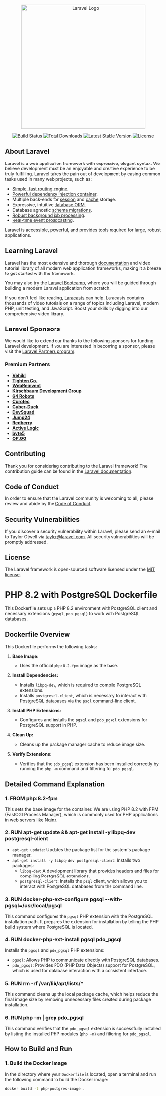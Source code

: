 <p align="center"><a href="https://laravel.com" target="_blank"><img src="https://raw.githubusercontent.com/laravel/art/master/logo-lockup/5%20SVG/2%20CMYK/1%20Full%20Color/laravel-logolockup-cmyk-red.svg" width="400" alt="Laravel Logo"></a></p>

<p align="center">
<a href="https://github.com/laravel/framework/actions"><img src="https://github.com/laravel/framework/workflows/tests/badge.svg" alt="Build Status"></a>
<a href="https://packagist.org/packages/laravel/framework"><img src="https://img.shields.io/packagist/dt/laravel/framework" alt="Total Downloads"></a>
<a href="https://packagist.org/packages/laravel/framework"><img src="https://img.shields.io/packagist/v/laravel/framework" alt="Latest Stable Version"></a>
<a href="https://packagist.org/packages/laravel/framework"><img src="https://img.shields.io/packagist/l/laravel/framework" alt="License"></a>
</p>

## About Laravel

Laravel is a web application framework with expressive, elegant syntax. We believe development must be an enjoyable and creative experience to be truly fulfilling. Laravel takes the pain out of development by easing common tasks used in many web projects, such as:

- [Simple, fast routing engine](https://laravel.com/docs/routing).
- [Powerful dependency injection container](https://laravel.com/docs/container).
- Multiple back-ends for [session](https://laravel.com/docs/session) and [cache](https://laravel.com/docs/cache) storage.
- Expressive, intuitive [database ORM](https://laravel.com/docs/eloquent).
- Database agnostic [schema migrations](https://laravel.com/docs/migrations).
- [Robust background job processing](https://laravel.com/docs/queues).
- [Real-time event broadcasting](https://laravel.com/docs/broadcasting).

Laravel is accessible, powerful, and provides tools required for large, robust applications.

## Learning Laravel

Laravel has the most extensive and thorough [documentation](https://laravel.com/docs) and video tutorial library of all modern web application frameworks, making it a breeze to get started with the framework.

You may also try the [Laravel Bootcamp](https://bootcamp.laravel.com), where you will be guided through building a modern Laravel application from scratch.

If you don't feel like reading, [Laracasts](https://laracasts.com) can help. Laracasts contains thousands of video tutorials on a range of topics including Laravel, modern PHP, unit testing, and JavaScript. Boost your skills by digging into our comprehensive video library.

## Laravel Sponsors

We would like to extend our thanks to the following sponsors for funding Laravel development. If you are interested in becoming a sponsor, please visit the [Laravel Partners program](https://partners.laravel.com).

### Premium Partners

- **[Vehikl](https://vehikl.com/)**
- **[Tighten Co.](https://tighten.co)**
- **[WebReinvent](https://webreinvent.com/)**
- **[Kirschbaum Development Group](https://kirschbaumdevelopment.com)**
- **[64 Robots](https://64robots.com)**
- **[Curotec](https://www.curotec.com/services/technologies/laravel/)**
- **[Cyber-Duck](https://cyber-duck.co.uk)**
- **[DevSquad](https://devsquad.com/hire-laravel-developers)**
- **[Jump24](https://jump24.co.uk)**
- **[Redberry](https://redberry.international/laravel/)**
- **[Active Logic](https://activelogic.com)**
- **[byte5](https://byte5.de)**
- **[OP.GG](https://op.gg)**

## Contributing

Thank you for considering contributing to the Laravel framework! The contribution guide can be found in the [Laravel documentation](https://laravel.com/docs/contributions).

## Code of Conduct

In order to ensure that the Laravel community is welcoming to all, please review and abide by the [Code of Conduct](https://laravel.com/docs/contributions#code-of-conduct).

## Security Vulnerabilities

If you discover a security vulnerability within Laravel, please send an e-mail to Taylor Otwell via [taylor@laravel.com](mailto:taylor@laravel.com). All security vulnerabilities will be promptly addressed.

## License

The Laravel framework is open-sourced software licensed under the [MIT license](https://opensource.org/licenses/MIT).





# PHP 8.2 with PostgreSQL Dockerfile

This Dockerfile sets up a PHP 8.2 environment with PostgreSQL client and necessary extensions (`pgsql`, `pdo_pgsql`) to work with PostgreSQL databases.

## Dockerfile Overview

This Dockerfile performs the following tasks:

1. **Base Image:**
   - Uses the official `php:8.2-fpm` image as the base.

2. **Install Dependencies:**
   - Installs `libpq-dev`, which is required to compile PostgreSQL extensions.
   - Installs `postgresql-client`, which is necessary to interact with PostgreSQL databases via the `psql` command-line client.
   
3. **Install PHP Extensions:**
   - Configures and installs the `pgsql` and `pdo_pgsql` extensions for PostgreSQL support in PHP.
   
4. **Clean Up:**
   - Cleans up the package manager cache to reduce image size.

5. **Verify Extensions:**
   - Verifies that the `pdo_pgsql` extension has been installed correctly by running the `php -m` command and filtering for `pdo_pgsql`.

## Detailed Command Explanation

### 1. **FROM php:8.2-fpm**

This sets the base image for the container. We are using PHP 8.2 with FPM (FastCGI Process Manager), which is commonly used for PHP applications in web servers like Nginx.

### 2. **RUN apt-get update && apt-get install -y libpq-dev postgresql-client**

- `apt-get update`: Updates the package list for the system's package manager.
- `apt-get install -y libpq-dev postgresql-client`: Installs two packages:
  - `libpq-dev`: A development library that provides headers and files for compiling PostgreSQL extensions.
  - `postgresql-client`: Installs the `psql` client, which allows you to interact with PostgreSQL databases from the command line.

### 3. **RUN docker-php-ext-configure pgsql --with-pgsql=/usr/local/pgsql**

This command configures the `pgsql` PHP extension with the PostgreSQL installation path. It prepares the extension for installation by telling the PHP build system where PostgreSQL is located.

### 4. **RUN docker-php-ext-install pgsql pdo_pgsql**

Installs the `pgsql` and `pdo_pgsql` PHP extensions:
- `pgsql`: Allows PHP to communicate directly with PostgreSQL databases.
- `pdo_pgsql`: Provides PDO (PHP Data Objects) support for PostgreSQL, which is used for database interaction with a consistent interface.

### 5. **RUN rm -rf /var/lib/apt/lists/***

This command cleans up the local package cache, which helps reduce the final image size by removing unnecessary files created during package installation.

### 6. **RUN php -m | grep pdo_pgsql**

This command verifies that the `pdo_pgsql` extension is successfully installed by listing the installed PHP modules (`php -m`) and filtering for `pdo_pgsql`.

## How to Build and Run

### 1. Build the Docker Image

In the directory where your `Dockerfile` is located, open a terminal and run the following command to build the Docker image:

```bash
docker build -t php-postgres-image .
